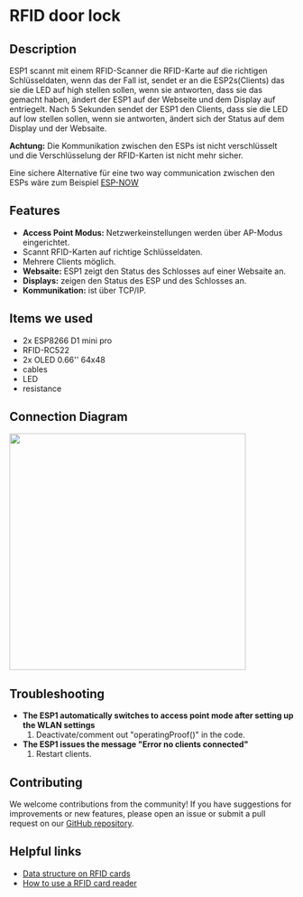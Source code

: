# RFID door lock


## Description
ESP1 scannt mit einem RFID-Scanner die RFID-Karte auf die richtigen Schlüsseldaten, wenn das der Fall ist, sendet er an die ESP2s(Clients) das sie die LED auf high stellen sollen, wenn sie antworten, dass sie das gemacht haben, ändert der ESP1 auf der Webseite und dem Display auf entriegelt. Nach 5 Sekunden sendet der ESP1 den Clients, dass sie die LED auf low stellen sollen, wenn sie antworten, ändert sich der Status auf dem Display und der Websaite.  

**Achtung:** Die Kommunikation zwischen den ESPs ist nicht verschlüsselt und die Verschlüsselung der RFID-Karten ist nicht mehr sicher.

Eine sichere Alternative für eine two way communication zwischen den ESPs wäre zum Beispiel [ESP-NOW](https://www.electronicwings.com/nodemcu/esp-now-two-way-communication-for-esp8266-nodemcu-)


## Features 
- **Access Point Modus:** Netzwerkeinstellungen werden über AP-Modus eingerichtet.
- Scannt RFID-Karten auf richtige Schlüsseldaten.
- Mehrere Clients möglich.
- **Websaite:** ESP1 zeigt den Status des Schlosses auf einer Websaite an.
- **Displays:** zeigen den Status des ESP und des Schlosses an.
- **Kommunikation:** ist über TCP/IP. 


## Items we used
- 2x ESP8266 D1 mini pro
- RFID-RC522
- 2x OLED 0.66'' 64x48
- cables
- LED
- resistance


## Connection Diagram
<img width="419" src="https://github.com/GalacticCodeGambit/Tuerschloss-RFID/assets/150372421/607786e3-a26c-4ede-8bcb-3764e9ef0c5a">


## Troubleshooting
- **The ESP1 automatically switches to access point mode after setting up the WLAN settings**
  1. Deactivate/comment out "operatingProof()" in the code.
- **The ESP1 issues the message "Error no clients connected"**
  1. Restart clients.
   

## Contributing
We welcome contributions from the community! If you have suggestions for improvements or new features, please open an issue or submit a pull request on our [GitHub repository](https://github.com/GalacticCodeGambit/RFID-door-lock).


## Helpful links
- [Data structure on RFID cards](https://arduino-projekte.webnode.at/meine-projekte/zugangskontrolle-mit-rfid/tag-speicher-lesen/#:~:text=Die%2016-Byte%20gro%C3%9Fen%20Datenb%C3%B6cke,k%C3%B6nnen%20je%20einen%20Zahlenwert%20enthalten.)
- [How to use a RFID card reader](https://www.youtube.com/watch?v=hxSQmTkIGAs)
